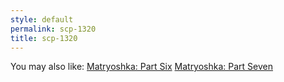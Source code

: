 ```yaml
---
style: default
permalink: scp-1320
title: scp-1320
---
```

You may also like:
[Matryoshka: Part Six](http://scp-wiki.net/matryoshka-six)
[Matryoshka: Part Seven](http://scp-wiki.net/matryoshka-seven)